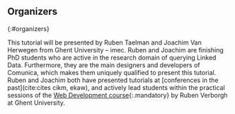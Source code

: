 ## Organizers
{:#organizers}

This tutorial will be presented by Ruben Taelman and Joachim Van Herwegen from Ghent University – imec.
Ruben and Joachim are finishing PhD students who are active in the research domain of querying Linked Data.
Furthermore, they are the main designers and developers of Comunica, which makes them uniquely qualified to present this tutorial.
Ruben and Joachim both have presented tutorials at [conferences in the past](cite:cites cikm, ekaw),
and actively lead students within the practical sessions of the
[Web Development course](http://rubenverborgh.github.io/WebFundamentals/){:.mandatory} by Ruben Verborgh at Ghent University.
